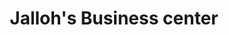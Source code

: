 ---
title: "Jalloh's Business center"
url: /monrovia/jallohs-business-center-un-drive/
shop: convenience
---